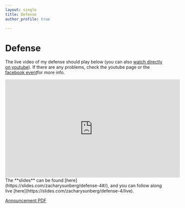 ```yaml
---
layout: single
title: Defense
author_profile: true

---
```


# Defense

The live video of my defense should play below (you can also [watch directly on youtube](https://www.youtube.com/watch?v=MBAtxhaNXGc)). If there are any problems, check the youtube page or the [facebook event](https://www.facebook.com/events/380795625731958/)for more info.

<iframe width="560" height="315" src="https://www.youtube.com/embed/MBAtxhaNXGc" frameborder="0" allow="autoplay; encrypted-media" allowfullscreen></iframe>

<br/>
The **slides** can be found [here](https://slides.com/zacharysunberg/defense-4#/), and you can follow along live [here](https://slides.com/zacharysunberg/defense-4/live).

[Announcement PDF](assets/documents/flyer.pdf)
